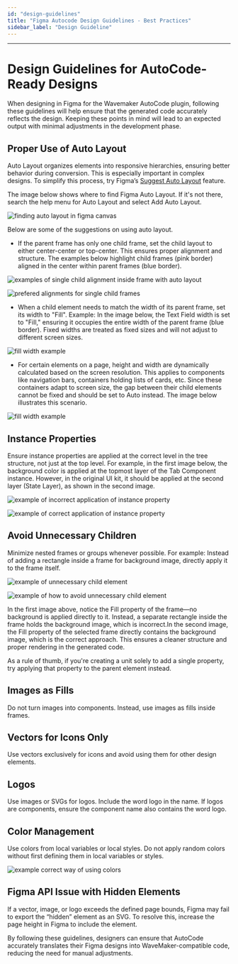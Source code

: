 ```yaml
---
id: "design-guidelines"
title: "Figma Autocode Design Guidelines - Best Practices"
sidebar_label: "Design Guideline"
---
```

---
# Design Guidelines for AutoCode-Ready Designs

When designing in Figma for the Wavemaker AutoCode plugin, following these guidelines will help ensure that the generated code accurately reflects the design. Keeping these points in mind will lead to an expected output with minimal adjustments in the development phase.

## Proper Use of Auto Layout

Auto Layout organizes elements into responsive hierarchies, ensuring better behavior during conversion. This is especially important in complex designs. To simplify this process, try Figma’s [Suggest Auto Layout](https://help.figma.com/hc/en-us/articles/5731482952599-Add-auto-layout-to-a-design#suggest) feature.

The image below shows where to find Figma Auto Layout. If it's not there, search the   help menu for Auto Layout and select Add Auto Layout.

![finding auto layout in figma canvas](/learn/assets/find_autolayout.png)

Below are some of the suggestions on using auto layout.

* If the parent frame has only one child frame, set the child layout to either center-center or top-center. This ensures proper alignment and structure. The examples below highlight child frames (pink border) aligned in the center within parent frames (blue border).

![examples of single child alignment inside frame with auto layout](/learn/assets/one_child.png)

![prefered alignments for single child frames](/learn/assets/alignment_center_top.png)

* When a child element needs to match the width of its parent frame, set its width to "Fill". Example: In the image below, the Text Field width is set to "Fill," ensuring it occupies the entire width of the parent frame (blue border). Fixed widths are treated as fixed sizes and will not adjust to different screen sizes.

![fill width example](/learn/assets/form_fill_width.png)

* For certain elements on a page, height and width are dynamically calculated based on the screen resolution. This applies to components like navigation bars, containers holding lists of cards, etc. Since these containers adapt to screen size, the gap between their child elements cannot be fixed and should be set to Auto instead. The image below illustrates this scenario.

![fill width example](/learn/assets/auto_exmpl.png)

## Instance Properties

Ensure instance properties are applied at the correct level in the tree structure, not just at the top level. 
For example, in the first image below, the background color is applied at the topmost layer of the Tab Component instance. However, in the original UI kit, it should be applied at the second layer (State Layer), as shown in the second image.

![example of incorrect application of instance property](/learn/assets/properties_wrong_border.png)

![example of correct application of instance property](/learn/assets/properties_right_border.png)

## Avoid Unnecessary Children
Minimize nested frames or groups whenever possible. For example: Instead of adding a rectangle inside a frame for background image, directly apply it to the frame itself. 

![example of unnecessary child element](/learn/assets/nested_child_wrong.png)

![example of how to avoid unnecessary child element](/learn/assets/nested_child_right.png)

In the first image above, notice the Fill property of the frame—no background is applied directly to it. Instead, a separate rectangle inside the frame holds the background image, which is incorrect.In the second image, the Fill property of the selected frame directly contains the background image, which is the correct approach. This ensures a cleaner structure and proper rendering in the generated code.

As a rule of thumb, if you're creating a unit solely to add a single property, try applying that property to the parent element instead.

## Images as Fills

Do not turn images into components. Instead, use images as fills inside frames.

## Vectors for Icons Only

Use vectors exclusively for icons and avoid using them for other design elements.

## Logos

Use images or SVGs for logos. Include the word logo in the name. If logos are components, ensure the component name also contains the word logo.

## Color Management

Use colors from local variables or local styles. Do not apply random colors without first defining them in local variables or styles.

![example correct way of using colors](/learn/assets/proper_use_color.png)

## Figma API Issue with Hidden Elements

If a vector, image, or logo exceeds the defined page bounds, Figma may fail to export the “hidden” element as an SVG. To resolve this, increase the page height in Figma to include the element.

By following these guidelines, designers can ensure that AutoCode accurately translates their Figma designs into WaveMaker-compatible code, reducing the need for manual adjustments.








